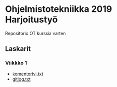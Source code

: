 # Ohjelmistotekniikka 2019 Harjoitustyö
Repositorio OT kurssia varten

## Laskarit
### Viikkko 1
- [komentorivi.txt](https://github.com/sinyman/OT-Harjoitustyo/blob/master/laskarit/viikko1/komentorivi.txt)
- [gitlog.txt](https://github.com/sinyman/OT-Harjoitustyo/blob/master/laskarit/viikko1/gitlog.txt)
